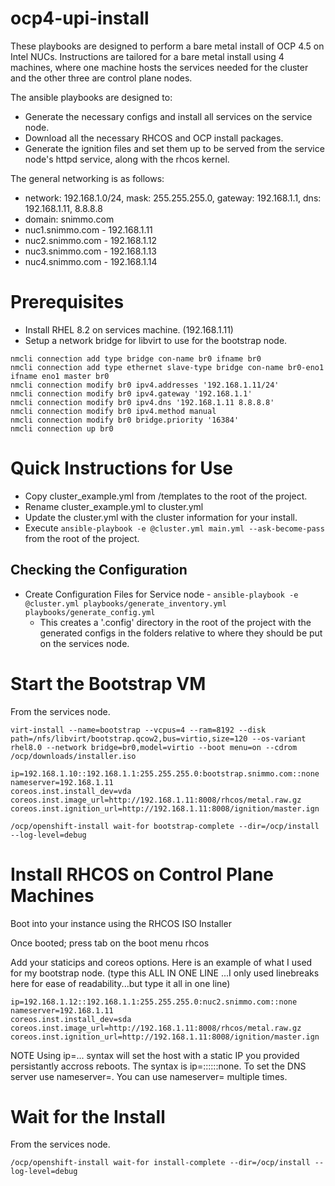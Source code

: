 # ocp4-upi-install

These playbooks are designed to perform a bare metal install of OCP 4.5 on Intel NUCs. Instructions are tailored for a bare metal install using 4 machines, where one machine hosts the services needed for the cluster and the other three are control plane nodes. 

The ansible playbooks are designed to:
- Generate the necessary configs and install all services on the service node. 
- Download all the necessary RHCOS and OCP install packages.
- Generate the ignition files and set them up to be served from the service node's httpd service, along with the rhcos kernel.

The general networking is as follows:

- network: 192.168.1.0/24, mask: 255.255.255.0, gateway: 192.168.1.1, dns: 192.168.1.11, 8.8.8.8
- domain: snimmo.com
- nuc1.snimmo.com - 192.168.1.11
- nuc2.snimmo.com - 192.168.1.12
- nuc3.snimmo.com - 192.168.1.13
- nuc4.snimmo.com - 192.168.1.14

# Prerequisites

- Install RHEL 8.2 on services machine. (192.168.1.11)
- Setup a network bridge for libvirt to use for the bootstrap node.
```
nmcli connection add type bridge con-name br0 ifname br0
nmcli connection add type ethernet slave-type bridge con-name br0-eno1 ifname eno1 master br0
nmcli connection modify br0 ipv4.addresses '192.168.1.11/24'
nmcli connection modify br0 ipv4.gateway '192.168.1.1'
nmcli connection modify br0 ipv4.dns '192.168.1.11 8.8.8.8'
nmcli connection modify br0 ipv4.method manual
nmcli connection modify br0 bridge.priority '16384'
nmcli connection up br0
```

# Quick Instructions for Use

- Copy cluster_example.yml from /templates to the root of the project.
- Rename cluster_example.yml to cluster.yml
- Update the cluster.yml with the cluster information for your install.
- Execute `ansible-playbook -e @cluster.yml main.yml --ask-become-pass` from the root of the project.

## Checking the Configuration

- Create Configuration Files for Service node - `ansible-playbook -e @cluster.yml playbooks/generate_inventory.yml playbooks/generate_config.yml`
    - This creates a '.config' directory in the root of the project with the generated configs in the folders relative to where they should be put on the services node.

# Start the Bootstrap VM

From the services node.

`virt-install --name=bootstrap --vcpus=4 --ram=8192 --disk path=/nfs/libvirt/bootstrap.qcow2,bus=virtio,size=120 --os-variant rhel8.0 --network bridge=br0,model=virtio --boot menu=on --cdrom /ocp/downloads/installer.iso`

```
ip=192.168.1.10::192.168.1.1:255.255.255.0:bootstrap.snimmo.com::none
nameserver=192.168.1.11 
coreos.inst.install_dev=vda 
coreos.inst.image_url=http://192.168.1.11:8008/rhcos/metal.raw.gz
coreos.inst.ignition_url=http://192.168.1.11:8008/ignition/master.ign
```

`/ocp/openshift-install wait-for bootstrap-complete --dir=/ocp/install --log-level=debug`

# Install RHCOS on Control Plane Machines

Boot into your instance using the RHCOS ISO Installer

Once booted; press tab on the boot menu
rhcos

Add your staticips and coreos options. Here is an example of what I used for my bootstrap node. (type this ALL IN ONE LINE ...I only used linebreaks here for ease of readability...but type it all in one line)

```
ip=192.168.1.12::192.168.1.1:255.255.255.0:nuc2.snimmo.com::none
nameserver=192.168.1.11 
coreos.inst.install_dev=sda 
coreos.inst.image_url=http://192.168.1.11:8008/rhcos/metal.raw.gz
coreos.inst.ignition_url=http://192.168.1.11:8008/ignition/master.ign
```

NOTE Using ip=... syntax will set the host with a static IP you provided persistantly accross reboots. The syntax is ip=<ipaddress>::<defaultgw>:<netmask>:<hostname>:<iface>:none. To set the DNS server use nameserver=<dnsserver>. You can use nameserver= multiple times.

# Wait for the Install

From the services node.

`/ocp/openshift-install wait-for install-complete --dir=/ocp/install --log-level=debug`